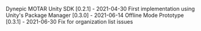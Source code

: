 Dynepic MOTAR Unity SDK
[0.2.1] - 2021-04-30
First implementation using Unity's Package Manager
[0.3.0] - 2021-06-14
Offline Mode Prototype
[0.3.1] - 2021-06-30
Fix for organization list issues